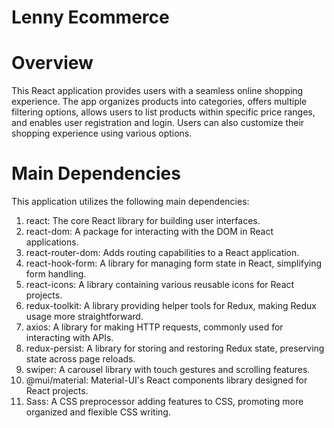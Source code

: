 # Lenny Ecommerce 
# Overview
This React application provides users with a seamless online shopping experience. The app organizes products into categories, offers multiple filtering options, allows users to list products within specific price ranges, and enables user registration and login. Users can also customize their shopping experience using various options.
# Main Dependencies
This application utilizes the following main dependencies:

1. react: The core React library for building user interfaces.
2. react-dom: A package for interacting with the DOM in React applications.
3. react-router-dom: Adds routing capabilities to a React application.
4. react-hook-form: A library for managing form state in React, simplifying form handling.
5. react-icons: A library containing various reusable icons for React projects.
6. redux-toolkit: A library providing helper tools for Redux, making Redux usage more straightforward.
7. axios: A library for making HTTP requests, commonly used for interacting with APIs.
8. redux-persist: A library for storing and restoring Redux state, preserving state across page reloads.
9. swiper: A carousel library with touch gestures and scrolling features.
10. @mui/material: Material-UI's React components library designed for React projects.
11. Sass: A CSS preprocessor adding features to CSS, promoting more organized and flexible CSS writing.
